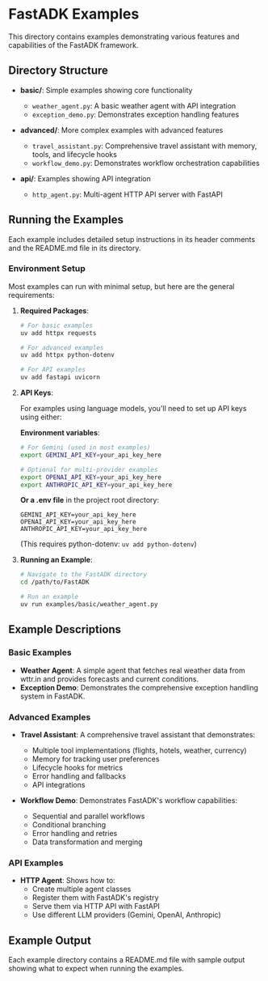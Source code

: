# FastADK Examples

This directory contains examples demonstrating various features and capabilities of the FastADK framework.

## Directory Structure

- **basic/**: Simple examples showing core functionality
  - `weather_agent.py`: A basic weather agent with API integration
  - `exception_demo.py`: Demonstrates exception handling features

- **advanced/**: More complex examples with advanced features
  - `travel_assistant.py`: Comprehensive travel assistant with memory, tools, and lifecycle hooks
  - `workflow_demo.py`: Demonstrates workflow orchestration capabilities

- **api/**: Examples showing API integration
  - `http_agent.py`: Multi-agent HTTP API server with FastAPI

## Running the Examples

Each example includes detailed setup instructions in its header comments and the README.md file in its directory.

### Environment Setup

Most examples can run with minimal setup, but here are the general requirements:

1. **Required Packages**:
   ```bash
   # For basic examples
   uv add httpx requests
   
   # For advanced examples
   uv add httpx python-dotenv
   
   # For API examples
   uv add fastapi uvicorn
   ```

2. **API Keys**:
   
   For examples using language models, you'll need to set up API keys using either:
   
   **Environment variables**:
   ```bash
   # For Gemini (used in most examples)
   export GEMINI_API_KEY=your_api_key_here
   
   # Optional for multi-provider examples
   export OPENAI_API_KEY=your_api_key_here
   export ANTHROPIC_API_KEY=your_api_key_here
   ```
   
   **Or a .env file** in the project root directory:
   ```
   GEMINI_API_KEY=your_api_key_here
   OPENAI_API_KEY=your_api_key_here
   ANTHROPIC_API_KEY=your_api_key_here
   ```
   (This requires python-dotenv: `uv add python-dotenv`)

3. **Running an Example**:
   ```bash
   # Navigate to the FastADK directory
   cd /path/to/FastADK
   
   # Run an example
   uv run examples/basic/weather_agent.py
   ```

## Example Descriptions

### Basic Examples

- **Weather Agent**: A simple agent that fetches real weather data from wttr.in and provides forecasts and current conditions.
- **Exception Demo**: Demonstrates the comprehensive exception handling system in FastADK.

### Advanced Examples

- **Travel Assistant**: A comprehensive travel assistant that demonstrates:
  - Multiple tool implementations (flights, hotels, weather, currency)
  - Memory for tracking user preferences
  - Lifecycle hooks for metrics
  - Error handling and fallbacks
  - API integrations

- **Workflow Demo**: Demonstrates FastADK's workflow capabilities:
  - Sequential and parallel workflows
  - Conditional branching
  - Error handling and retries
  - Data transformation and merging

### API Examples

- **HTTP Agent**: Shows how to:
  - Create multiple agent classes
  - Register them with FastADK's registry
  - Serve them via HTTP API with FastAPI
  - Use different LLM providers (Gemini, OpenAI, Anthropic)

## Example Output

Each example directory contains a README.md file with sample output showing what to expect when running the examples.